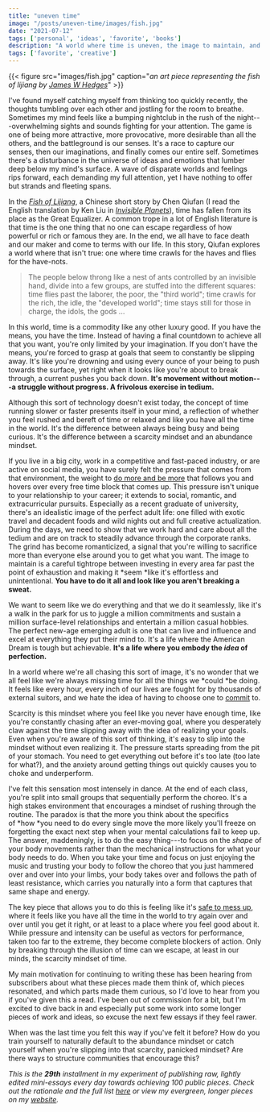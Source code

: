 ```yaml
---
title: "uneven time"
image: "/posts/uneven-time/images/fish.jpg"
date: "2021-07-12"
tags: ['personal', 'ideas', 'favorite', 'books']
description: "A world where time is uneven, the image to maintain, and the power of mindsets"
tags: ['favorite', 'creative']
---
```


{{< figure src="images/fish.jpg" caption="*an art piece representing the fish of lijiang by [James W Hedges](http://jameswhedges.com/the-fish-of-lijiang/)*" >}}

I've found myself catching myself from thinking too quickly recently, the thoughts tumbling over each other and jostling for the room to breathe. Sometimes my mind feels like a bumping nightclub in the rush of the night---overwhelming sights and sounds fighting for your attention. The game is one of being more attractive, more provocative, more desirable than all the others, and the battleground is our senses. It's a race to capture our senses, then our imaginations, and finally comes our entire self. Sometimes there's a disturbance in the universe of ideas and emotions that lumber deep below my mind's surface. A wave of disparate worlds and feelings rips forward, each demanding my full attention, yet I have nothing to offer but strands and fleeting spans.

In the *[Fish of Lijiang](http://clarkesworldmagazine.com/chen_08_11/)*, a Chinese short story by Chen Qiufan (I read the English translation by Ken Liu in *[Invisible Planets](https://www.goodreads.com/book/show/28220730-invisible-planets)*), time has fallen from its place as the Great Equalizer. A common trope in a lot of English literature is that time is the one thing that no one can escape regardless of how powerful or rich or famous they are. In the end, we all have to face death and our maker and come to terms with our life. In this story, Qiufan explores a world where that isn't true: one where time crawls for the haves and flies for the have-nots.

> The people below throng like a nest of ants controlled by an invisible hand, divide into a few groups, are stuffed into the different squares: time flies past the laborer, the poor, the "third world"; time crawls for the rich, the idle, the "developed world"; time stays still for those in charge, the idols, the gods ...

In this world, time is a commodity like any other luxury good. If you have the means, you have the time. Instead of having a final countdown to achieve all that you want, you're only limited by your imagination. If you don't have the means, you're forced to grasp at goals that seem to constantly be slipping away. It's like you're drowning and using every ounce of your being to push towards the surface, yet right when it looks like you're about to break through, a current pushes you back down. **It's movement without motion---a struggle without progress. A frivolous exercise in tedium.**

Although this sort of technology doesn't exist today, the concept of time running slower or faster presents itself in your mind, a reflection of whether you feel rushed and bereft of time or relaxed and like you have all the time in the world. It's the difference between always being busy and being curious. It's the difference between a scarcity mindset and an abundance mindset.

If you live in a big city, work in a competitive and fast-paced industry, or are active on social media, you have surely felt the pressure that comes from that environment, the weight to [do more and be more](https://spencerchang.substack.com/p/do-more-be-more-mini-26100) that follows you and hovers over every free time block that comes up. This pressure isn't unique to your relationship to your career; it extends to social, romantic, and extracurricular pursuits. Especially as a recent graduate of university, there's an idealistic image of the perfect adult life: one filled with exotic travel and decadent foods and wild nights out and full creative actualization. During the days, we need to show that we work hard and care about all the tedium and are on track to steadily advance through the corporate ranks. The grind has become romanticized, a signal that you're willing to sacrifice more than everyone else around you to get what you want. The image to maintain is a careful tightrope between investing in every area far past the point of exhaustion and making it *seem *like it's effortless and unintentional. **You have to do it all and look like you aren't breaking a sweat.**

We want to seem like we do everything and that we do it seamlessly, like it's a walk in the park for us to juggle a million commitments and sustain a million surface-level relationships and entertain a million casual hobbies. The perfect new-age emerging adult is one that can live and influence and excel at everything they put their mind to. It's a life where the American Dream is tough but achievable. **It's a life where you embody the *****idea***** of perfection.**

In a world where we're all chasing this sort of image, it's no wonder that we all feel like we're always missing time for all the things we *could *be doing. It feels like every hour, every inch of our lives are fought for by thousands of external suitors, and we hate the idea of having to choose one to [commit](https://www.spencerchang.me/posts/commitment-and-obligation/) to.

Scarcity is this mindset where you feel like you never have enough time, like you're constantly chasing after an ever-moving goal, where you desperately claw against the time slipping away with the idea of realizing your goals. Even when you're aware of this sort of thinking, it's easy to slip into the mindset without even realizing it. The pressure starts spreading from the pit of your stomach. You need to get everything out before it's too late (too late for what?), and the anxiety around getting things out quickly causes you to choke and underperform.

I've felt this sensation most intensely in dance. At the end of each class, you're split into small groups that sequentially perform the choreo. It's a high stakes environment that encourages a mindset of rushing through the routine. The paradox is that the more you think about the specifics of *how *you need to do every single move the more likely you'll freeze on forgetting the exact next step when your mental calculations fail to keep up. The answer, maddeningly, is to do the easy thing---to focus on the *shape* of your body movements rather than the mechanical instructions for what your body needs to do. When you take your time and focus on just enjoying the music and trusting your body to follow the choreo that you just hammered over and over into your limbs, your body takes over and follows the path of least resistance, which carries you naturally into a form that captures that same shape and energy.

The key piece that allows you to do this is feeling like it's [safe to mess up](https://spencerchang.substack.com/p/trust), where it feels like you have all the time in the world to try again over and over until you get it right, or at least to a place where you feel good about it. While pressure and intensity can be useful as vectors for performance, taken too far to the extreme, they become complete blockers of action. Only by breaking through the illusion of time can we escape, at least in our minds, the scarcity mindset of time.

My main motivation for continuing to writing these has been hearing from subscribers about what these pieces made them think of, which pieces resonated, and which parts made them curious, so I'd love to hear from you if you've given this a read. I've been out of commission for a bit, but I'm excited to dive back in and especially put some work into some longer pieces of work and ideas, so excuse the next few essays if they feel rawer.

When was the last time you felt this way if you've felt it before? How do you train yourself to naturally default to the abundance mindset or catch yourself when you're slipping into that scarcity, panicked mindset? Are there ways to structure communities that encourage this?

*This is the **29th** installment in my experiment of publishing raw, lightly edited mini-essays every day towards achieving 100 public pieces. Check out the rationale and the full list [here](https://www.spencerchang.me/experiments/100posts/) or view my evergreen, longer pieces on my [website](https://spencerchang.me/).*
